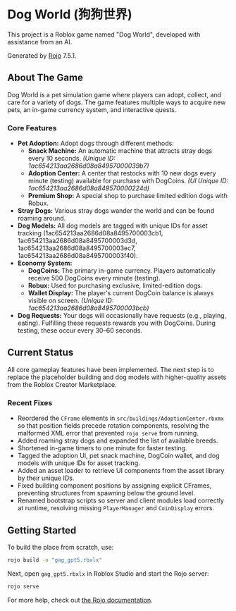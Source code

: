 # Dog World (狗狗世界)

This project is a Roblox game named "Dog World", developed with assistance from an AI.

Generated by [Rojo](https://github.com/rojo-rbx/rojo) 7.5.1.

## About The Game

Dog World is a pet simulation game where players can adopt, collect, and care for a variety of dogs. The game features multiple ways to acquire new pets, an in-game currency system, and interactive quests.

### Core Features

- **Pet Adoption:** Adopt dogs through different methods:
  - **Snack Machine:** An automatic machine that attracts stray dogs every 10 seconds. *(Unique ID: 1ac654213aa2686d08a84957000039b7)*
  - **Adoption Center:** A center that restocks with 10 new dogs every minute (testing) available for purchase with DogCoins. *(UI Unique ID: 1ac654213aa2686d08a849570000224d)*
  - **Premium Shop:** A special shop to purchase limited edition dogs with Robux.
- **Stray Dogs:** Various stray dogs wander the world and can be found roaming around.
- **Dog Models:** All dog models are tagged with unique IDs for asset tracking (1ac654213aa2686d08a8495700003cb1, 1ac654213aa2686d08a8495700003d3d, 1ac654213aa2686d08a8495700003ec7, 1ac654213aa2686d08a8495700003f40).
- **Economy System:**
  - **DogCoins:** The primary in-game currency. Players automatically receive 500 DogCoins every minute (testing).
  - **Robux:** Used for purchasing exclusive, limited-edition dogs.
  - **Wallet Display:** The player's current DogCoin balance is always visible on screen. *(Unique ID: 1ac654213aa2686d08a8495700003bcb)*
- **Dog Requests:** Your dogs will occasionally have requests (e.g., playing, eating). Fulfilling these requests rewards you with DogCoins. During testing, these occur every 30–60 seconds.

## Current Status

All core gameplay features have been implemented. The next step is to replace the placeholder building and dog models with higher-quality assets from the Roblox Creator Marketplace.

### Recent Fixes

- Reordered the `CFrame` elements in `src/buildings/AdoptionCenter.rbxmx` so that position fields precede rotation components, resolving the malformed XML error that prevented `rojo serve` from running.
- Added roaming stray dogs and expanded the list of available breeds.
- Shortened in-game timers to one minute for faster testing.
- Tagged the adoption UI, pet snack machine, DogCoin wallet, and dog models with unique IDs for asset tracking.
- Added an asset loader to retrieve UI components from the asset library by their unique IDs.
- Fixed building component positions by assigning explicit CFrames, preventing structures from spawning below the ground level.
- Renamed bootstrap scripts so server and client modules load correctly at runtime, resolving missing `PlayerManager` and `CoinDisplay` errors.

## Getting Started
To build the place from scratch, use:

```bash
rojo build -o "gag_gpt5.rbxlx"
```

Next, open `gag_gpt5.rbxlx` in Roblox Studio and start the Rojo server:

```bash
rojo serve
```

For more help, check out [the Rojo documentation](https://rojo.space/docs).


